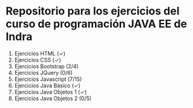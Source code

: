 # Repositorio para los ejercicios del curso de programación JAVA EE de Indra

1. Ejercicios HTML (✓)
2. Ejercicios CSS (✓)
3. Ejercicios Bootstrap (2/4)
4. Ejercicios JQuery (0/6)
5. Ejercicios Javascript (7/15)
6. Ejercicios Java Básico (✓)
7. Ejercicios Java Objetos 1 (✓)
8. Ejercicios Java Objetos 2 (0/5)
